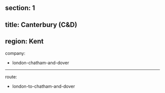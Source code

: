 section: 1
----
title: Canterbury (C&D)
----
region: Kent
----
company:
- london-chatham-and-dover
----
route:
- london-to-chatham-and-dover
